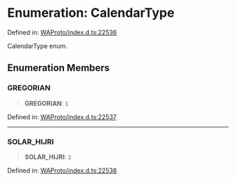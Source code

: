 # Enumeration: CalendarType

Defined in: [WAProto/index.d.ts:22536](https://github.com/Fokusdotid/Baileys/blob/deec6cc75a88a82eaeedf16b76aa9218b2c772e3/WAProto/index.d.ts#L22536)

CalendarType enum.

## Enumeration Members

### GREGORIAN

> **GREGORIAN**: `1`

Defined in: [WAProto/index.d.ts:22537](https://github.com/Fokusdotid/Baileys/blob/deec6cc75a88a82eaeedf16b76aa9218b2c772e3/WAProto/index.d.ts#L22537)

***

### SOLAR\_HIJRI

> **SOLAR\_HIJRI**: `2`

Defined in: [WAProto/index.d.ts:22538](https://github.com/Fokusdotid/Baileys/blob/deec6cc75a88a82eaeedf16b76aa9218b2c772e3/WAProto/index.d.ts#L22538)
